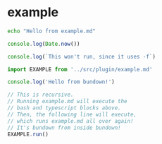 # example

```bash
echo "Hello from example.md"
```

```typescript
console.log(Date.now())
```

```typescript -f ./src/plugin/test.ts
console.log(`This won't run, since it uses -f`)
```

```typescript
import EXAMPLE from '../src/plugin/example.md'

console.log('Hello from bundown!')

// This is recursive.
// Running example.md will execute the
// bash and typescript blocks above.
// Then, the following line will execute,
// which runs example.md all over again!
// It's bundown from inside bundown!
EXAMPLE.run()
```
